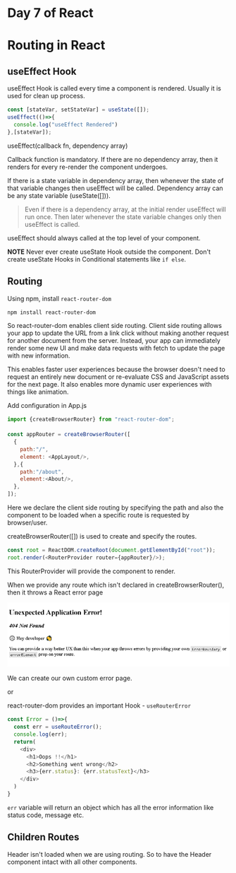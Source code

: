 # Day 7 of React

# Routing in React

## useEffect Hook

useEffect Hook is called every time a component is rendered. Usually it is used for clean up process.

```js
const [stateVar, setStateVar] = useState([]);
useEffect(()=>{
  console.log("useEffect Rendered")
},[stateVar]);
```

useEffect(callback fn, dependency array)

Callback function is mandatory. If there are no dependency array, then it renders for every re-render the component undergoes. 

If there is a state variable in dependency array, then whenever the state of that variable changes then useEffect will be called. Dependency array can be any state variable (useState([])). 

>Even if there is a dependency array, at the initial render useEffect will run once. Then later whenever the state variable changes only then useEffect is called.

useEffect should always called at the top level of your component.

**NOTE** Never ever create useState Hook outside the component. Don't create useState Hooks in Conditional statements like `if else`.

## Routing

Using npm, install `react-router-dom`
```sh
npm install react-router-dom
```

So react-router-dom enables client side routing. Client side routing allows your app to update the URL from a link click without making another request for another document from the server. Instead, your app can immediately render some new UI and make data requests with fetch to update the page with new information.

This enables faster user experiences because the browser doesn't need to request an entirely new document or re-evaluate CSS and JavaScript assets for the next page. It also enables more dynamic user experiences with things like animation.

Add configuration in App.js

```js
import {createBrowserRouter} from "react-router-dom";

const appRouter = createBrowserRouter([
  {
    path:"/",
    element: <AppLayout/>,
  },{
    path:"/about",
    element:<About/>,
  },
]);
```

Here we declare the client side routing by specifying the path and also the component to be loaded when a specific route is requested by browser/user.

createBrowserRouter([]) is used to create and specify the routes.

```js
const root = ReactDOM.createRoot(document.getElementById("root"));
root.render(<RouterProvider router={appRouter}/>);
```

This RouterProvider will provide the component to render.

When we provide any route which isn't declared in createBrowserRouter(), then it throws a React error page

![alt text](image.png)

We can create our own custom error page.

or

react-router-dom provides an important Hook - `useRouterError`

```js
const Error = ()=>{
  const err = useRouteError();
  console.log(err);
  return(
    <div>
      <h1>Oops !!</h1>
      <h2>Something went wrong</h2>
      <h3>{err.status}: {err.statusText}</h3>
    </div>
  )
}
```

`err` variable will return an object which has all the error information like status code, message etc.

## Children Routes

Header isn't loaded when we are using routing. So to have the Header component intact with all other components. 